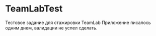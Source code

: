# TeamLabTest
Тестовое задание для стажировки TeamLab
Приложение писалось одним днем, валидации не успел сделать.
